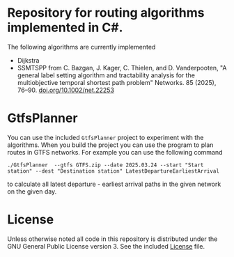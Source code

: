# Repository for routing algorithms implemented in C#.

The following algorithms are currently implemented
* Dijkstra
* SSMTSPP from C. Bazgan, J. Kager, C. Thielen, and D. Vanderpooten, "A general label setting algorithm and tractability analysis for the multiobjective temporal shortest path problem" Networks. 85 (2025), 76–90. [doi.org/10.1002/net.22253](https://doi.org/10.1002/net.22253)

# GtfsPlanner

You can use the included `GtfsPlanner` project to experiment with the algorithms. When you build the project you can use the program to plan routes in GTFS networks. For example you can use the following command
```
./GtfsPlanner  --gtfs GTFS.zip --date 2025.03.24 --start "Start station" --dest "Destination station" LatestDepartureEarliestArrival
``` 
to calculate all latest departure - earliest arrival paths in the given network on the given day.

# License
Unless otherwise noted all code in this repository is distributed under the GNU General Public License version 3. See the included [License](License) file.
